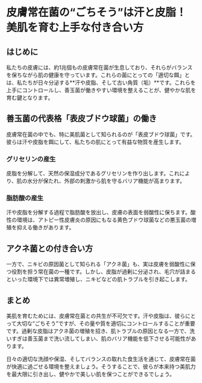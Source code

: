 # 皮膚常在菌の“ごちそう”は汗と皮脂！美肌を育む上手な付き合い方

## はじめに

私たちの皮膚には、約1兆個もの皮膚常在菌が生息しており、それらがバランスを保ちながら肌の健康を守っています。これらの菌にとっての「適切な餌」とは、私たちが日々分泌する**汗や皮脂、そして古い角質（垢）**です。これらを上手にコントロールし、善玉菌が働きやすい環境を整えることが、健やかな肌を育む鍵となります。

## 善玉菌の代表格「表皮ブドウ球菌」の働き

皮膚常在菌の中でも、特に美肌菌として知られるのが「表皮ブドウ球菌」です。彼らは汗や皮脂を餌にして、私たちの肌にとって有益な物質を産生します。

### グリセリンの産生

皮脂を分解して、天然の保湿成分であるグリセリンを作り出します。これにより、肌の水分が保たれ、外部の刺激から肌を守るバリア機能が高まります。

### 脂肪酸の産生

汗や皮脂を分解する過程で脂肪酸を放出し、皮膚の表面を弱酸性に保ちます。酸性の環境は、アトピー性皮膚炎の原因にもなる黄色ブドウ球菌などの悪玉菌の増殖を抑える働きがあります。

## アクネ菌との付き合い方

一方で、ニキビの原因菌として知られる「アクネ菌」も、実は皮膚を弱酸性に保つ役割を担う常在菌の一種です。しかし、皮脂が過剰に分泌され、毛穴が詰まるといった環境下では異常増殖し、ニキビなどの肌トラブルを引き起こします。

## まとめ

美肌を育むためには、皮膚常在菌との共生が不可欠です。汗や皮脂は、彼らにとって大切な“ごちそう”ですが、その量や質を適切にコントロールすることが重要です。過剰な皮脂はアクネ菌の増殖を招き、肌トラブルの原因となる一方で、洗いすぎは善玉菌まで洗い流してしまい、肌のバリア機能を低下させる可能性があります。

日々の適切な洗顔や保湿、そしてバランスの取れた食生活を通じて、皮膚常在菌が快適に過ごせる環境を整えましょう。そうすることで、彼らが本来持つ美肌力を最大限に引き出し、健やかで美しい肌を保つことができるでしょう。
